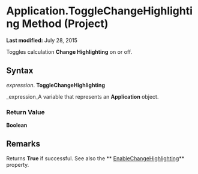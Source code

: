 
# Application.ToggleChangeHighlighting Method (Project)

 **Last modified:** July 28, 2015

Toggles calculation  **Change Highlighting** on or off.

## Syntax

 _expression_. **ToggleChangeHighlighting**

 _expression_A variable that represents an  **Application** object.


### Return Value

 **Boolean**


## Remarks

Returns  **True** if successful. See also the ** [EnableChangeHighlighting](68365e16-6746-9ee6-9462-f9b076f986c6.md)** property.

